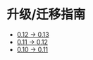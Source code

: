 # 升级/迁移指南

-   [0.12 -> 0.13](/migration/0.12-to-0.13)
-   [0.11 -> 0.12](/migration/0.11-to-0.12)
-   [0.10 -> 0.11](/migration/0.10-to-0.11)
